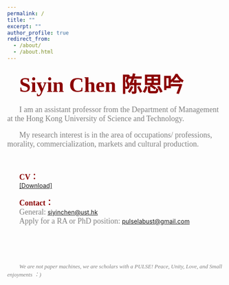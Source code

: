 ```yaml
---
permalink: /
title: ""
excerpt: ""
author_profile: true
redirect_from: 
  - /about/
  - /about.html
---   
```


&emsp;&emsp;<font color=DarkRed size=7 face="微软雅黑"><b>Siyin Chen 陈思吟</b></font>
<br/>
<br/>
&emsp;&emsp;<font color=gray size=4 face="Calibri">I am an assistant professor from the Department of Management at the Hong Kong University of Science and Technology.</font>
<br/>   
&emsp;&emsp;<font color=gray size=4 face="Calibri">My research interest is in the area of occupations/ professions, morality, commercialization, markets and cultural production. </font>
<br/>  
<br/>  
&emsp;&emsp;<font color=DarkRed size=4 face="微软雅黑"><b>CV：</b></font>
<br/>
&emsp;&emsp;[[Download]](../assets/CV.pdf)
<br/>
<br/>
&emsp;&emsp;<font color=DarkRed size=4 face="微软雅黑"><b>Contact：</b></font>
<br/>
&emsp;&emsp;<font color=gray size=4 face="Calibri">General:</font> [siyinchen@ust.hk](mailto:siyinchen@ust.hk)
<br/>
&emsp;&emsp;<font color=gray size=4 face="Calibri">Apply for a RA or PhD position:</font>  [pulselabust@gmail.com](mailto:pulselabust@gmail.com)
<br/>
<br/>
<br/>
<br/>
<br/>
<br/>
&emsp;&emsp;<font color=gray size=2 face="Calibri"><i>We are not paper machines, we are scholars with a PULSE!   Peace, Unity, Love, and Small enjoyments ：)<i>
